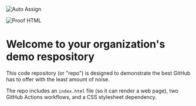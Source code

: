![Auto Assign](https://github.com/sdm-Storage/demo-repository/actions/workflows/auto-assign.yml/badge.svg)

![Proof HTML](https://github.com/sdm-Storage/demo-repository/actions/workflows/proof-html.yml/badge.svg)

# Welcome to your organization's demo respository
This code repository (or "repo") is designed to demonstrate the best GitHub has to offer with the least amount of noise.

The repo includes an `index.html` file (so it can render a web page), two GitHub Actions workflows, and a CSS stylesheet dependency.
